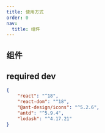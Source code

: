```yaml
---
title: 使用方式
order: 0
nav:
  title: 组件
---
```


## 组件

## required dev

```JSON
{
    "react": "^18",
    "react-dom": "^18",
    "@ant-design/icons": "^5.2.6",
    "antd": "^5.9.4",
    "lodash": "^4.17.21"
}
```

